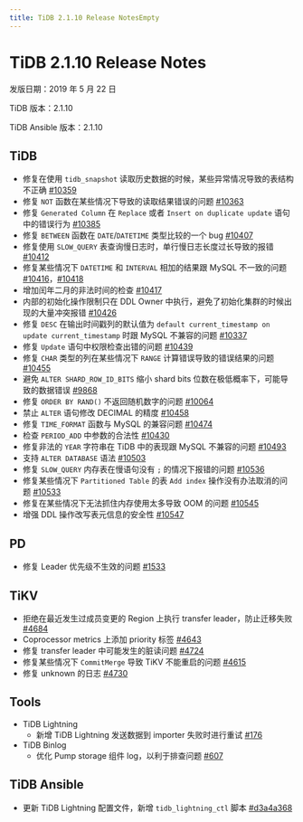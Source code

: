 ```yaml
---
title: TiDB 2.1.10 Release NotesEmpty
---
```


# TiDB 2.1.10 Release Notes

发版日期：2019 年 5 月 22 日

TiDB 版本：2.1.10

TiDB Ansible 版本：2.1.10

## TiDB

- 修复在使用 `tidb_snapshot` 读取历史数据的时候，某些异常情况导致的表结构不正确 [#10359](https://github.com/pingcap/tidb/pull/10359)
- 修复 `NOT` 函数在某些情况下导致的读取结果错误的问题 [#10363](https://github.com/pingcap/tidb/pull/10363)
- 修复 `Generated Column` 在 `Replace` 或者 `Insert on duplicate update` 语句中的错误行为 [#10385](https://github.com/pingcap/tidb/pull/10385)
- 修复 `BETWEEN` 函数在 `DATE`/`DATETIME` 类型比较的一个 bug [#10407](https://github.com/pingcap/tidb/pull/10407)
- 修复使用 `SLOW_QUERY` 表查询慢日志时，单行慢日志长度过长导致的报错 [#10412](https://github.com/pingcap/tidb/pull/10412)
- 修复某些情况下 `DATETIME` 和 `INTERVAL` 相加的结果跟 MySQL 不一致的问题 [#10416](https://github.com/pingcap/tidb/pull/10416)，[#10418](https://github.com/pingcap/tidb/pull/10418)
- 增加闰年二月的非法时间的检查 [#10417](https://github.com/pingcap/tidb/pull/10417)
- 内部的初始化操作限制只在 DDL Owner 中执行，避免了初始化集群的时候出现的大量冲突报错 [#10426](https://github.com/pingcap/tidb/pull/10426)
- 修复 `DESC` 在输出时间戳列的默认值为 `default current_timestamp on update current_timestamp` 时跟 MySQL 不兼容的问题 [#10337](https://github.com/pingcap/tidb/issues/10337)
- 修复 `Update` 语句中权限检查出错的问题 [#10439](https://github.com/pingcap/tidb/pull/10439)
- 修复 `CHAR` 类型的列在某些情况下 `RANGE` 计算错误导致的错误结果的问题 [#10455](https://github.com/pingcap/tidb/pull/10455)
- 避免 `ALTER SHARD_ROW_ID_BITS` 缩小 shard bits 位数在极低概率下，可能导致的数据错误 [#9868](https://github.com/pingcap/tidb/pull/9868)
- 修复 `ORDER BY RAND()` 不返回随机数字的问题 [#10064](https://github.com/pingcap/tidb/pull/10064)
- 禁止 `ALTER` 语句修改 DECIMAL 的精度 [#10458](https://github.com/pingcap/tidb/pull/10458)
- 修复 `TIME_FORMAT` 函数与 MySQL 的兼容问题 [#10474](https://github.com/pingcap/tidb/pull/10474)
- 检查 `PERIOD_ADD` 中参数的合法性 [#10430](https://github.com/pingcap/tidb/pull/10430)
- 修复非法的 `YEAR` 字符串在 TiDB 中的表现跟 MySQL 不兼容的问题 [#10493](https://github.com/pingcap/tidb/pull/10493)
- 支持 `ALTER DATABASE` 语法 [#10503](https://github.com/pingcap/tidb/pull/10503)
- 修复 `SLOW_QUERY` 内存表在慢语句没有 `;` 的情况下报错的问题 [#10536](https://github.com/pingcap/tidb/pull/10536)
- 修复某些情况下 `Partitioned Table` 的表 `Add index` 操作没有办法取消的问题 [#10533](https://github.com/pingcap/tidb/pull/10533)
- 修复在某些情况下无法抓住内存使用太多导致 OOM 的问题 [#10545](https://github.com/pingcap/tidb/pull/10545)
- 增强 DDL 操作改写表元信息的安全性 [#10547](https://github.com/pingcap/tidb/pull/10547)

## PD

- 修复 Leader 优先级不生效的问题 [#1533](https://github.com/pingcap/pd/pull/1533)

## TiKV

- 拒绝在最近发生过成员变更的 Region 上执行 transfer leader，防止迁移失败 [#4684](https://github.com/tikv/tikv/pull/4684)
- Coprocessor metrics 上添加 priority 标签 [#4643](https://github.com/tikv/tikv/pull/4643)
- 修复 transfer leader 中可能发生的脏读问题 [#4724](https://github.com/tikv/tikv/pull/4724)
- 修复某些情况下 `CommitMerge` 导致 TiKV 不能重启的问题 [#4615](https://github.com/tikv/tikv/pull/4615)
- 修复 unknown 的日志 [#4730](https://github.com/tikv/tikv/pull/4730)

## Tools

- TiDB Lightning
    - 新增 TiDB Lightning 发送数据到 importer 失败时进行重试 [#176](https://github.com/pingcap/tidb-lightning/pull/176)
- TiDB Binlog
    - 优化 Pump storage 组件 log，以利于排查问题 [#607](https://github.com/pingcap/tidb-binlog/pull/607)

## TiDB Ansible

- 更新 TiDB Lightning 配置文件，新增 `tidb_lightning_ctl` 脚本 [#d3a4a368](https://github.com/pingcap/tidb-ansible/commit/d3a4a368810a421c49980899a286cf010569b4c7)
